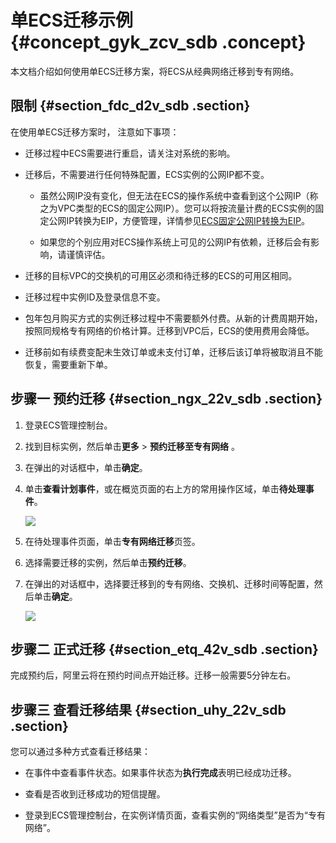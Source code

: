 # 单ECS迁移示例 {#concept_gyk_zcv_sdb .concept}

本文档介绍如何使用单ECS迁移方案，将ECS从经典网络迁移到专有网络。

## 限制 {#section_fdc_d2v_sdb .section}

在使用单ECS迁移方案时， 注意如下事项：

-   迁移过程中ECS需要进行重启，请关注对系统的影响。

-   迁移后，不需要进行任何特殊配置，ECS实例的公网IP都不变。

    -   虽然公网IP没有变化，但无法在ECS的操作系统中查看到这个公网IP（称之为VPC类型的ECS的固定公网IP）。您可以将按流量计费的ECS实例的固定公网IP转换为EIP，方便管理，详情参见[ECS固定公网IP转换为EIP](https://help.aliyun.com/document_detail/67455.html)。

    -   如果您的个别应用对ECS操作系统上可见的公网IP有依赖，迁移后会有影响，请谨慎评估。

-   迁移的目标VPC的交换机的可用区必须和待迁移的ECS的可用区相同。

-   迁移过程中实例ID及登录信息不变。

-   包年包月购买方式的实例迁移过程中不需要额外付费。从新的计费周期开始，按照同规格专有网络的价格计算。迁移到VPC后，ECS的使用费用会降低。

-   迁移前如有续费变配未生效订单或未支付订单，迁移后该订单将被取消且不能恢复，需要重新下单。


## 步骤一 预约迁移 {#section_ngx_22v_sdb .section}

1.  登录ECS管理控制台。
2.  找到目标实例，然后单击**更多** \> **预约迁移至专有网络** 。
3.  在弹出的对话框中，单击**确定**。
4.  单击**查看计划事件**，或在概览页面的右上方的常用操作区域，单击**待处理事件**。

    ![](http://static-aliyun-doc.oss-cn-hangzhou.aliyuncs.com/assets/img/2466/1538214584853_zh-CN.png)

5.  在待处理事件页面，单击**专有网络迁移**页签。
6.  选择需要迁移的实例，然后单击**预约迁移**。
7.  在弹出的对话框中，选择要迁移到的专有网络、交换机、迁移时间等配置，然后单击**确定**。

    ![](http://static-aliyun-doc.oss-cn-hangzhou.aliyuncs.com/assets/img/2466/1538214584852_zh-CN.png)


## 步骤二 正式迁移 {#section_etq_42v_sdb .section}

完成预约后，阿里云将在预约时间点开始迁移。迁移一般需要5分钟左右。

## 步骤三 查看迁移结果 {#section_uhy_22v_sdb .section}

您可以通过多种方式查看迁移结果：

-   在事件中查看事件状态。如果事件状态为**执行完成**表明已经成功迁移。

-   查看是否收到迁移成功的短信提醒。

-   登录到ECS管理控制台，在实例详情页面，查看实例的“网络类型”是否为“专有网络”。


